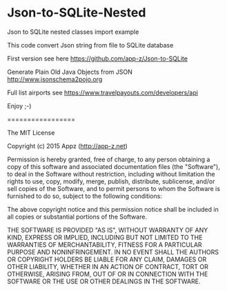 # Json-to-SQLite-Nested
Json to SQLite nested classes import example

This code convert Json string from file to SQLite database

First version see here https://github.com/app-z/Json-to-SQLite

Generate Plain Old Java Objects from JSON http://www.jsonschema2pojo.org

Full list airports see https://www.travelpayouts.com/developers/api

Enjoy ;-)

=================

The MIT License

Copyright (c) 2015 Appz (http://app-z.net)

Permission is hereby granted, free of charge, to any person obtaining a copy of this software and associated documentation files (the "Software"), to deal in the Software without restriction, including without limitation the rights to use, copy, modify, merge, publish, distribute, sublicense, and/or sell copies of the Software, and to permit persons to whom the Software is furnished to do so, subject to the following conditions:

The above copyright notice and this permission notice shall be included in all copies or substantial portions of the Software.

THE SOFTWARE IS PROVIDED "AS IS", WITHOUT WARRANTY OF ANY KIND, EXPRESS OR IMPLIED, INCLUDING BUT NOT LIMITED TO THE WARRANTIES OF MERCHANTABILITY, FITNESS FOR A PARTICULAR PURPOSE AND NONINFRINGEMENT. IN NO EVENT SHALL THE AUTHORS OR COPYRIGHT HOLDERS BE LIABLE FOR ANY CLAIM, DAMAGES OR OTHER LIABILITY, WHETHER IN AN ACTION OF CONTRACT, TORT OR OTHERWISE, ARISING FROM, OUT OF OR IN CONNECTION WITH THE SOFTWARE OR THE USE OR OTHER DEALINGS IN THE SOFTWARE.
